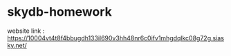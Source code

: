 # skydb-homework

website link : https://10004vt4t8f4bbugdh133il690v3hh48nr6c0ifv1mhgdqlkc08g72g.siasky.net/
